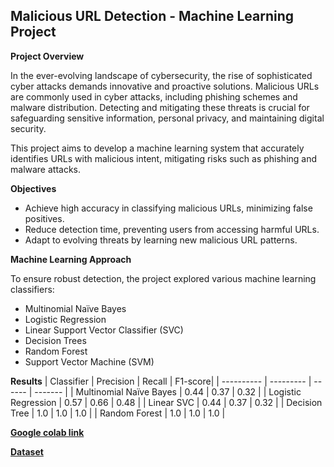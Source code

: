 ## Malicious URL Detection - Machine Learning Project

**Project Overview**

In the ever-evolving landscape of cybersecurity, the rise of sophisticated cyber attacks demands innovative and proactive solutions. Malicious URLs are commonly used in cyber attacks, including phishing schemes and malware distribution. Detecting and mitigating these threats is crucial for safeguarding sensitive information, personal privacy, and maintaining digital security.

This project aims to develop a machine learning system that accurately identifies URLs with malicious intent, mitigating risks such as phishing and malware attacks.

**Objectives**
  - Achieve high accuracy in classifying malicious URLs, minimizing false positives.
  - Reduce detection time, preventing users from accessing harmful URLs.
  - Adapt to evolving threats by learning new malicious URL patterns.

**Machine Learning Approach**

To ensure robust detection, the project explored various machine learning classifiers:
  - Multinomial Naïve Bayes
  - Logistic Regression
  - Linear Support Vector Classifier (SVC)
  - Decision Trees
  - Random Forest
  - Support Vector Machine (SVM)

**Results**
| Classifier | Precision | Recall | F1-score|
| ---------- | --------- | ------ | ------- |
| Multinomial Naïve Bayes | 0.44 | 0.37 | 0.32 |
| Logistic Regression | 0.57 | 0.66 | 0.48 |
| Linear SVC | 0.44 | 0.37 | 0.32 |
| Decision Tree | 1.0 | 1.0 | 1.0 |
| Random Forest | 1.0 | 1.0 | 1.0 |


[**Google colab link**](https://drive.google.com/file/d/1iMxXHwDZBHNNiLi2WBisYxf4Z6mygY7h/view?usp=sharing)

[**Dataset**](https://www.kaggle.com/datasets/xwolf12/malicious-and-benign-websites)
